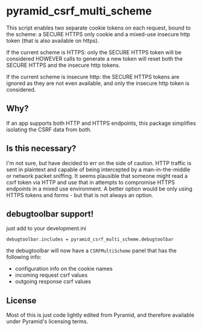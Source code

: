 pyramid_csrf_multi_scheme
=========================

This script enables two separate cookie tokens on each request, bound to the scheme: a SECURE HTTPS only cookie and a mixed-use insecure http token (that is also available on https).

If the current scheme is HTTPS:
	only the SECURE HTTPS token will be considered
	HOWEVER calls to generate a new token will reset both the SECURE HTTPS and the insecure http tokens.

If the current scheme is insecure http:
	the SECURE HTTPS tokens are ignored as they are not even available, and only the insecure http token is considered.


Why?
----

If an app supports both HTTP and HTTPS endpoints, this package simplifies isolating the CSRF data from both.


Is this necessary?
------------------

I'm not sure, but have decided to err on the side of caution.  HTTP traffic is sent in plaintext and capable of being intercepted by a man-in-the-middle or network packet sniffing.  It seems plausible that someone might read a csrf token via HTTP and use that in attempts to compromise HTTPS endpoints in a mixed use environment.  A better option would be only using HTTPS tokens and forms - but that is not always an option.


debugtoolbar support!
---------------------

just add to your development.ini

	debugtoolbar.includes = pyramid_csrf_multi_scheme.debugtoolbar

the debugtoolbar will now have a `CSRFMultiScheme` panel that has the following info:

* configuration info on the cookie names
* incoming request csrf values
* outgoing response csrf values


License
-------

Most of this is just code lightly edited from Pyramid, and therefore available under Pyramid's licensing terms.
